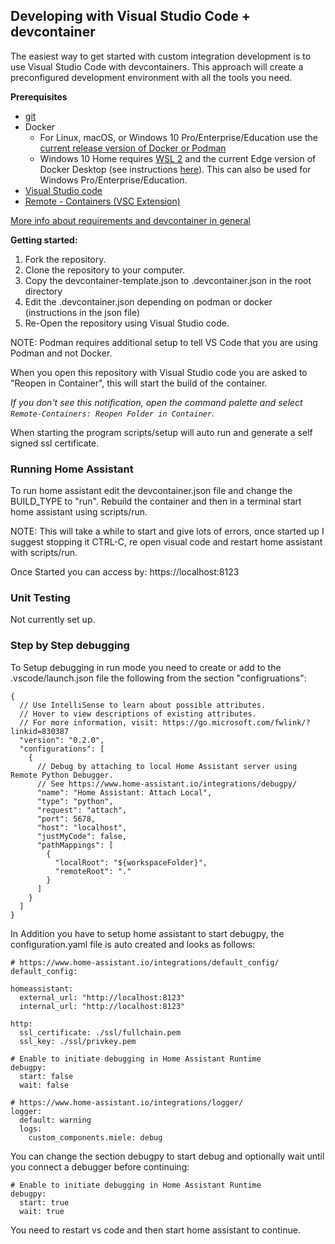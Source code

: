 ## Developing with Visual Studio Code + devcontainer

The easiest way to get started with custom integration development is to use Visual Studio Code with devcontainers. This approach will create a preconfigured development environment with all the tools you need.

**Prerequisites**

- [git](https://git-scm.com/book/en/v2/Getting-Started-Installing-Git)
- Docker
  -  For Linux, macOS, or Windows 10 Pro/Enterprise/Education use the [current release version of Docker or Podman](https://docs.docker.com/install/)
  -   Windows 10 Home requires [WSL 2](https://docs.microsoft.com/windows/wsl/wsl2-install) and the current Edge version of Docker Desktop (see instructions [here](https://docs.docker.com/docker-for-windows/wsl-tech-preview/)). This can also be used for Windows Pro/Enterprise/Education.
- [Visual Studio code](https://code.visualstudio.com/)
- [Remote - Containers (VSC Extension)][extension-link]

[More info about requirements and devcontainer in general](https://code.visualstudio.com/docs/remote/containers#_getting-started)

[extension-link]: https://marketplace.visualstudio.com/items?itemName=ms-vscode-remote.remote-containers

**Getting started:**

1. Fork the repository.
2. Clone the repository to your computer.
3. Copy the devcontainer-template.json to .devcontainer.json in the root directory
4. Edit the .devcontainer.json depending on podman or docker (instructions in the json file)
5. Re-Open the repository using Visual Studio code.

NOTE: Podman requires additional setup to tell VS Code that you are using Podman and not Docker.

When you open this repository with Visual Studio code you are asked to "Reopen in Container", this will start the build of the container.

_If you don't see this notification, open the command palette and select `Remote-Containers: Reopen Folder in Container`._

When starting the program scripts/setup will auto run and generate a self signed ssl certificate.


### Running Home Assistant

To run home assistant edit the devcontainer.json file and change the BUILD_TYPE to "run".  Rebuild the container and then in a terminal start home assistant using scripts/run.

NOTE: This will take a while to start and give lots of errors, once started up I suggest stopping it CTRL-C, re open visual code and restart home assistant with scripts/run.

Once Started you can access by: https://localhost:8123


### Unit Testing

Not currently set up.


### Step by Step debugging

To Setup debugging in run mode you need to create or add to the .vscode/launch.json file the following from the section "configruations":

```
{
  // Use IntelliSense to learn about possible attributes.
  // Hover to view descriptions of existing attributes.
  // For more information, visit: https://go.microsoft.com/fwlink/?linkid=830387
  "version": "0.2.0",
  "configurations": [
    {
      // Debug by attaching to local Home Assistant server using Remote Python Debugger.
      // See https://www.home-assistant.io/integrations/debugpy/
      "name": "Home Assistant: Attach Local",
      "type": "python",
      "request": "attach",
      "port": 5678,
      "host": "localhost",
      "justMyCode": false,
      "pathMappings": [
        {
          "localRoot": "${workspaceFolder}",
          "remoteRoot": "."
        }
      ]
    }
  ]
}
```

In Addition you have to setup home assistant to start debugpy, the configuration.yaml file is auto created and looks as follows:

```
# https://www.home-assistant.io/integrations/default_config/
default_config:

homeassistant:
  external_url: "http://localhost:8123"
  internal_url: "http://localhost:8123"

http:
  ssl_certificate: ./ssl/fullchain.pem
  ssl_key: ./ssl/privkey.pem

# Enable to initiate debugging in Home Assistant Runtime
debugpy:
  start: false
  wait: false

# https://www.home-assistant.io/integrations/logger/
logger:
  default: warning
  logs:
    custom_components.miele: debug
```

You can change the section debugpy to start debug and optionally wait until you connect a debugger before continuing:

```
# Enable to initiate debugging in Home Assistant Runtime
debugpy:
  start: true
  wait: true
```

You need to restart vs code and then start home assistant to continue.
